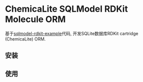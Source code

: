 # ChemicaLite SQLModel RDKit Molecule ORM

基于[sqlmodel-rdkit-example](https://github.com/savvan0h/sqlmodel-rdkit-example)代码, 开发SQLite数据库RDKit cartridge (ChemicaLite) ORM.

## 安装

## 使用
